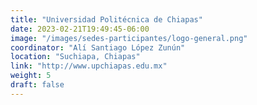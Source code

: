 ```yaml
---
title: "Universidad Politécnica de Chiapas"
date: 2023-02-21T19:49:45-06:00
image: "/images/sedes-participantes/logo-general.png"
coordinator: "Alí Santiago López Zunún" 
location: "Suchiapa, Chiapas"
link: "http://www.upchiapas.edu.mx"
weight: 5
draft: false
---
```


